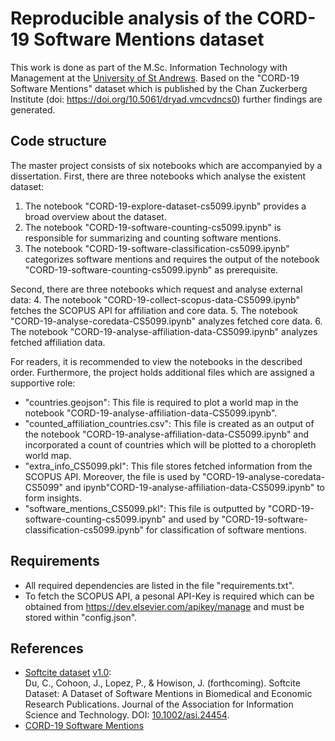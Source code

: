 # Reproducible analysis of the CORD-19 Software Mentions dataset
This work is done as part of the M.Sc. Information Technology with Management at the [University of St Andrews](https://www.st-andrews.ac.uk/).
Based on the "CORD-19 Software Mentions" dataset which is published by the Chan Zuckerberg Institute (doi: https://doi.org/10.5061/dryad.vmcvdncs0) further findings are generated. 

## Code structure
The master project consists of six notebooks which are accompanyied by a dissertation. 
First, there are three notebooks which analyse the existent dataset: 
1. The notebook "CORD-19-explore-dataset-cs5099.ipynb" provides a broad overview about the dataset.
2. The notebook "CORD-19-software-counting-cs5099.ipynb" is responsible for summarizing and counting software mentions. 
3. The notebook "CORD-19-software-classification-cs5099.ipynb" categorizes software mentions and requires the output of the notebook "CORD-19-software-counting-cs5099.ipynb" as prerequisite. 

Second, there are three notebooks which request and analyse external data: 
4. The notebook "CORD-19-collect-scopus-data-CS5099.ipynb" fetches the SCOPUS API for affiliation and core data.
5. The notebook "CORD-19-analyse-coredata-CS5099.ipynb" analyzes fetched core data.
6. The notebook "CORD-19-analyse-affiliation-data-CS5099.ipynb" analyzes fetched affiliation data. 

For readers, it is recommended to view the notebooks in the described order. 
Furthermore, the project holds additional files which are assigned a supportive role: 
* "countries.geojson": This file is required to plot a world map in the notebook "CORD-19-analyse-affiliation-data-CS5099.ipynb".
* "counted_affiliation_countries.csv": This file is created as an output of the notebook "CORD-19-analyse-affiliation-data-CS5099.ipynb" and incorporated a count of countries which will be plotted to a choropleth world map.
* "extra_info_CS5099.pkl": This file stores fetched information from the SCOPUS API. Moreover, the file is used by "CORD-19-analyse-coredata-CS5099" and ipynb"CORD-19-analyse-affiliation-data-CS5099.ipynb" to form insights. 
* "software_mentions_CS5099.pkl": This file is outputted by "CORD-19-software-counting-cs5099.ipynb" and used by "CORD-19-software-classification-cs5099.ipynb" for classification of software mentions. 

## Requirements
* All required dependencies are listed in the file "requirements.txt".
* To fetch the SCOPUS API, a pesonal API-Key is required which can be obtained from https://dev.elsevier.com/apikey/manage and must be stored within "config.json".

## References
- [Softcite dataset](https://github.com/howisonlab/softcite-dataset) [v1.0](https://github.com/howisonlab/softcite-dataset/releases/tag/v1.0):  
Du, C., Cohoon, J., Lopez, P., & Howison, J. (forthcoming). Softcite Dataset: A Dataset of Software Mentions in Biomedical and Economic Research Publications. Journal of the Association for Information Science and Technology. DOI: [10.1002/asi.24454](https://doi.org/10.1002/asi.24454).
- [CORD-19 Software Mentions](https://doi.org/10.5061/dryad.vmcvdncs0)
